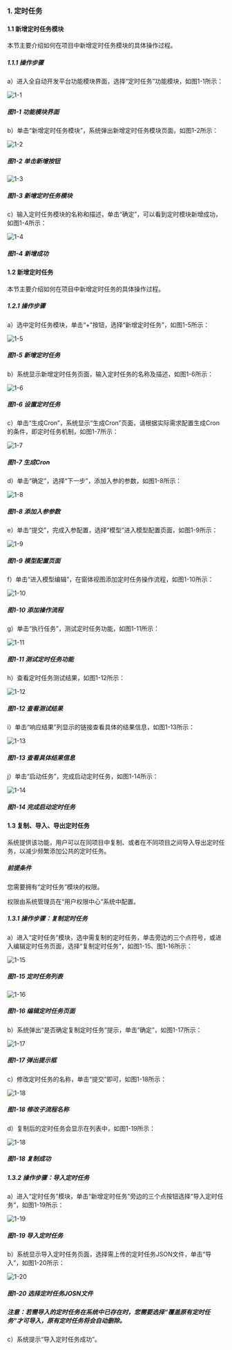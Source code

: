 ### 1. 定时任务

#### 1.1 新增定时任务模块

本节主要介绍如何在项目中新增定时任务模块的具体操作过程。

##### 1.1.1 操作步骤

a）进入全自动开发平台功能模块界面，选择“定时任务”功能模块，如图1-1所示：

![1-1](https://www.feisuanyz.com/fsimage/zc-image/dsrw/1.png)

##### 图1-1 功能模块界面

b）单击“新增定时任务模块”，系统弹出新增定时任务模块页面，如图1-2所示：

![1-2](https://www.feisuanyz.com/fsimage/zc-image/dsrw/2.png)

##### 图1-2 单击新增按钮

![1-3](https://www.feisuanyz.com/fsimage/zc-image/dsrw/3.png)

##### 图1-3 新增定时任务模块

c）输入定时任务模块的名称和描述，单击“确定”，可以看到定时模块新增成功，如图1-4所示：

![1-4](https://www.feisuanyz.com/fsimage/zc-image/dsrw/4.png)

##### 图1-4 新增成功

#### 1.2 新增定时任务

本节主要介绍如何在项目中新增定时任务的具体操作过程。

##### 1.2.1 操作步骤

a）选中定时任务模块，单击“+”按钮，选择“新增定时任务”，如图1-5所示：

![1-5](https://www.feisuanyz.com/fsimage/zc-image/dsrw/5.png)

##### 图1-5 新增定时任务

b）系统显示新增定时任务页面，输入定时任务的名称及描述，如图1-6所示：

![1-6](https://www.feisuanyz.com/fsimage/ks-image/ks_15-02_img.png)

##### 图1-6 设置定时任务

c）单击“生成Cron”，系统显示“生成Cron”页面，请根据实际需求配置生成Cron的条件，即定时任务机制，如图1-7所示：

![1-7](https://www.feisuanyz.com/fsimage/ks-image/ks_15-03_img.png)

##### 图1-7 生成Cron

d）单击“确定”，选择“下一步”，添加入参的参数，如图1-8所示：

![1-8](https://www.feisuanyz.com/fsimage/ks-image/ks_15-04_img.png)

##### 图1-8 添加入参参数

e）单击“提交”，完成入参配置，选择“模型”进入模型配置页面，如图1-9所示：

![1-9](https://www.feisuanyz.com/fsimage/ks-image/ks_15-05_img.png)

##### 图1-9 模型配置页面

f）单击“进入模型编辑”，在窗体视图添加定时任务操作流程，如图1-10所示：

![1-10](https://www.feisuanyz.com/fsimage/ks-image/ks_15-06_img.png)

##### 图1-10 添加操作流程

g）单击“执行任务”，测试定时任务功能，如图1-11所示：

![1-11](https://www.feisuanyz.com/fsimage/ks-image/ks_15-07_img.png)

##### 图1-11 测试定时任务功能

h）查看定时任务测试结果，如图1-12所示：

![1-12](https://www.feisuanyz.com/fsimage/ks-image/ks_15-08_img.png)

##### 图1-12 查看测试结果

i）单击“响应结果”列显示的链接查看具体的结果信息，如图1-13所示：

![1-13](https://www.feisuanyz.com/fsimage/ks-image/ks_15-09_img.png)

##### 图1-13 查看具体结果信息

j）单击“启动任务”，完成启动定时任务，如图1-14所示：

![1-14](https://www.feisuanyz.com/fsimage/ks-image/ks_15-10_img.png)

##### 图1-14 完成启动定时任务

#### 1.3 复制、导入、导出定时任务

系统提供该功能，用户可以在同项目中复制、或者在不同项目之间导入导出定时任务，以减少频繁添加公共的定时任务。

##### 前提条件

您需要拥有“定时任务”模块的权限。

权限由系统管理员在“用户权限中心”系统中配置。

##### 1.3.1 操作步骤：复制定时任务

a）进入“定时任务”模块，选中需复制的定时任务，单击旁边的三个点符号，或进入编辑定时任务页面，选择“复制定时任务”，如图1-15、图1-16所示：

![1-15](https://www.feisuanyz.com/fsimage/zc-image/cz_17_2_1.png)

##### 图1-15 定时任务列表

![1-16](https://www.feisuanyz.com/fsimage/zc-image/cz_17_2_2.png)

##### 图1-16 编辑定时任务页面

b）系统弹出“是否确定复制定时任务”提示，单击“确定”，如图1-17所示：

![1-17](https://www.feisuanyz.com/fsimage/zc-image/cz_17_2_3.png)

##### 图1-17 弹出提示框

c）修改定时任务的名称，单击“提交”即可，如图1-18所示：

![1-18](https://www.feisuanyz.com/fsimage/zc-image/cz_17_2_4.png)

##### 图1-18 修改子流程名称

d）复制后的定时任务会显示在列表中，如图1-19所示：

![1-18](https://www.feisuanyz.com/fsimage/zc-image/cz_17_2_5.png)

##### 图1-18 复制成功

##### 1.3.2 操作步骤：导入定时任务

a）进入“定时任务”模块，单击“新增定时任务”旁边的三个点按钮选择“导入定时任务”，如图1-19所示：

![1-19](https://www.feisuanyz.com/fsimage/zc-image/cz_17_2_6.png)

##### 图1-19 导入定时任务

b）系统显示导入定时任务页面，选择需上传的定时任务JSON文件，单击“导入”，如图1-20所示：

![1-20](https://www.feisuanyz.com/fsimage/zc-image/cz_17_2_7.png)

##### 图1-20 选择定时任务JOSN文件

##### 注意：若需导入的定时任务在系统中已存在时，您需要选择“覆盖原有定时任务”才可导入，原有定时任务将会自动删除。

c）系统提示“导入定时任务成功”。
